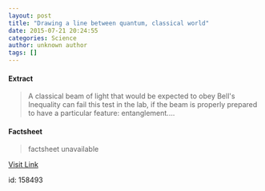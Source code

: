 ```yaml
---
layout: post
title: "Drawing a line between quantum, classical world"
date: 2015-07-21 20:24:55
categories: Science
author: unknown author
tags: []
---
```



#### Extract
>A classical beam of light that would be expected to obey Bell's Inequality can fail this test in the lab, if the beam is properly prepared to have a particular feature: entanglement....

#### Factsheet
>factsheet unavailable

[Visit Link](http://www.sciencedaily.com/releases/2015/07/150721162455.htm)

id:  158493
